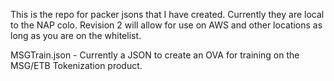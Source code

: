 This is the repo for packer jsons that I have created. Currently they are local to the NAP colo.  Revision 2 will allow for use on AWS and other locations as long
as you are on the whitelist.

MSGTrain.json - Currently a JSON to create an OVA for training on the MSG/ETB Tokenization product.
